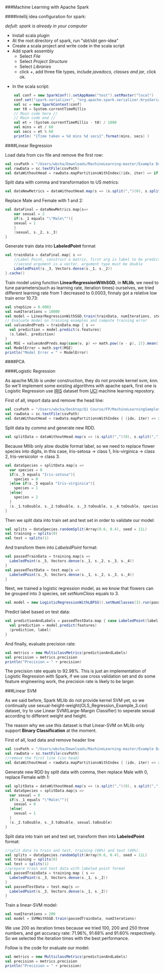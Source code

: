 ###Machine Learning with Apache Spark

####Intellij idea configuration for spark:

*defult: spark is already in your computer*

- Install scala plugin 
- At the root directory of spark, run "sbt/sbt gen-idea"
- Create a scala project and write code in the scala script
- Add spark assembly
  + Select *File*
  + Select *Project Structure*
  + Select *Libraries*
  + click *+*, add three file types, include *javadocs, classes and jar*, click ok.
+  In the scala script: 

```scala
    val conf = new SparkConf().setAppName("test").setMaster("local")
    conf.set("spark.serializer", "org.apache.spark.serializer.KryoSerializer")
    val sc = new SparkContext(conf)
    var t0 = System.currentTimeMillis
    // Main code here //
    // Main code end //
    val et = (System.currentTimeMillis - t0) / 1000
    val mins = et / 60
    val secs = et % 60
    println( "{Time taken = %d mins %d secs}".format(mins, secs) )
```

####Linear Regression

Load data from csv file and remove the first row:

```scala
val csvPath = "/Users/wbcha/Downloads/MachineLearning-master/Example Data/OLS_Regression_Example_3.csv"
val rawData = sc.textFile(csvPath)
val dataWithoutHead = rawData.mapPartitionsWithIndex{(idx, iter) => if (idx == 0) iter.drop(1) else iter}
```

Split data with comma and transformation to US metrics:

```scala
val dataNewMetrics = dataWithoutHead.map(s => (s.split(",")(0), s.split(",")(1).toDouble * 2.54, s.split(",")(2).toDouble * 0.45359237))
```

Replace Male and Female with 1 and 2:

```scala
val dataFinal = dataNewMetrics.map{s=>
    var sexual = 2
    if(s._1 equals "\"Male\""){
    sexual = 1
    }
    (sexual, s._2, s._3)
}
```

Generate train data into **LabeledPoint** format

```scala
val trainData = dataFinal.map{ s =>
    //Label Point, construct a matrix, first arg is label to be predicted,
    //second argument is a vector, argument type must be double
    LabeledPoint(s._3, Vectors.dense(s._1, s._2))
}.cache()
```

Train model using function **LinearRegressionWithSGD**, in **MLlib**, we need to tune parameters(such as learning rate, iteration times) ourselves, we tried different learning rate from 1 decreased to 0.0003, finnaly got a relative low train error 10.73:

```scala
val stepSize = 0.0003
val numIterations = 10000
val model = LinearRegressionWithSGD.train(trainData, numIterations, stepSize)
// Evaluate model on training examples and compute training error
val valuesAndPreds = trainData.map { s =>
  val prediction = model.predict(s.features)
  (s.label, prediction)
}
val MSE = valuesAndPreds.map{case(v, p) => math.pow((v - p), 2)}.mean()
val ModelError = math.sqrt(MSE)
println("Model Error = " + ModelError)
```

####PCA


####Logistic Regression

As apache MLlib is under construction, they do not provide kernel svm, knn. So we'll implement some existing algorithms with apache spark, first one is Logistic Regression use [IRIS](https://en.wikipedia.org/wiki/Iris_flower_data_set) dataset from [UCI](https://archive.ics.uci.edu/ml/datasets/Iris) machine learning repostory. 

First of all, import data and remove the head line:

```scala
val csvPath = "/Users/wbcha/Desktop/Q1 Course/FP/MachineLearningSamples/extradata/iris.csv"
val rawData = sc.textFile(csvPath)
val dataWithoutHead = rawData.mapPartitionsWithIndex { (idx, iter) => if (idx == 0) iter.drop(1) else iter }
```

Split data by *comma* and generate new RDD.

```scala
val splitData = dataWithoutHead.map(s => (s.split(",")(0), s.split(",")(1), s.split(",")(2), s.split(",")(3), s.split(",")(4)))
```

Because Mllib only alow double format label, so we need to replace flower species into digits, in this case, Iris-setosa -> class 1, Iris-virginica -> class 2, Iris-versicolor -> class 3.

```scala
val dataSpecies = splitData.map{s =>
  var species = 0
  if(s._5 equals "Iris-setosa"){
    species = 0
  }else if(s._5 equals "Iris-virginica"){
    species = 1
  }else{
    species = 2
  }
  (s._1.toDouble, s._2.toDouble, s._3.toDouble, s._4.toDouble, species.toDouble)
}
```

Then we split data into train set and test set in order to validate our model:

```scala
val splits = dataSpecies.randomSplit(Array(0.6, 0.4), seed = 11L)
val training = splits(0)
val test = splits(1)
```

And transform them into *LabeledPoint* format:

```scala
val passedTrainData = training.map{s =>
  LabeledPoint(s._5, Vectors.dense(s._1, s._2, s._3, s._4))
}
val passedTestData = test.map{s =>
  LabeledPoint(s._5, Vectors.dense(s._1, s._2, s._3, s._4))
}
```

Next, we trained a logistic regression model, as we know that flowers can be grouped into 3 species, set *setNumClass* equals to 3.

```scala
val model = new LogisticRegressionWithLBFGS().setNumClasses(3).run(passedTrainData)
```

Predict label based on test data:

```scala
val predictionAndLabels = passedTestData.map { case LabeledPoint(label, features) =>
  val prediction = model.predict(features)
  (prediction, label)
}
```

And finally, evaluate precision rate:

```scala
val metrics = new MulticlassMetrics(predictionAndLabels)
val precision = metrics.precision
println("Precision = " + precision)
```

The precision rate equals to 92.98%. This is just an implementation of Logistic Regression with Spark, if we use cross validation set and do some feature engineering work, the precision rate is likely to be larger.

###Linear SVM

As we said before, Spark MLlib do not provide kernel SVM yet, so we continually use sexual-height-weight(OLS_Regression_Example_3.csv) dataset, try to use Linear SVM(Large-Margin Classifier) to seperate sexual according to different weight and height.

The reason why we use this dataset is that Linear-SVM on MLlib only support **Binary Classification** at the moment.

First of all, load data and remove header line

```scala
val csvPath = "/Users/wbcha/Downloads/MachineLearning-master/Example Data/OLS_Regression_Example_3.csv"
val rawData = sc.textFile(csvPath)
//remove the first line (csv head)
val dataWithoutHead = rawData.mapPartitionsWithIndex { (idx, iter) => if (idx == 0) iter.drop(1) else iter }
```

Generate new RDD by split data with comma, then replace Male with 0, replace Female with 1:

```scala
val splitData = dataWithoutHead.map(s => (s.split(",")(0), s.split(",")(1), s.split(",")(2)))
val dataSpecies = splitData.map{s =>
  var sexual = 0
  if(s._1 equals "\"Male\""){
    sexual = 0
  }else{
    sexual = 1
  }
  (s._2.toDouble, s._3.toDouble, sexual.toDouble)
}
```

Split data into train set and test set, transform then into **LabeledPoint** format:

```scala
//split data to train and test, training (60%) and test (40%).
val splits = dataSpecies.randomSplit(Array(0.6, 0.4), seed = 11L)
val training = splits(0)
val test = splits(1)
//prepare train and test data with labeled point format
val passedTrainData = training.map { s =>
  LabeledPoint(s._3, Vectors.dense(s._1, s._2))
}
val passedTestData = test.map{s =>
  LabeledPoint(s._3, Vectors.dense(s._1, s._2))
}
```

Train a linear-SVM model:

```scala
val numIterations = 200
val model = SVMWithSGD.train(passedTrainData, numIterations)
```

We use 200 as iteration times because we tried 100, 200 and 250 three numbers, and get accuracy rate: 71.96%, 91.68% and 91.60% respectively. So we selected the iteration times with the best performance.

Follow is the code for evaluate our model:

```scala
val metrics = new MulticlassMetrics(predictionAndLabels)
val precision = metrics.precision
println("Precision = " + precision)
```




